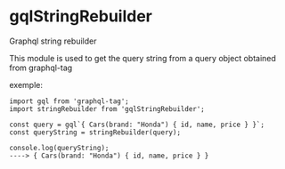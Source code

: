 # gqlStringRebuilder
Graphql string rebuilder

This module is used to get the query string from a query object obtained from graphql-tag

exemple: 

```
import gql from 'graphql-tag';
import stringRebuilder from 'gqlStringRebuilder';

const query = gql`{ Cars(brand: "Honda") { id, name, price } }`;
const queryString = stringRebuilder(query);

console.log(queryString);
----> { Cars(brand: "Honda") { id, name, price } }

```

